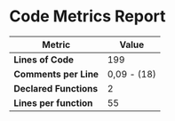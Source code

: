 # Code Metrics Report

| Metric                          | Value       |
|---------------------------------|-------------|
| **Lines of Code**               | 199         |
| **Comments per Line**           | 0,09 - (18) |
| **Declared Functions**          | 2           |
| **Lines per function**          | 55          |


